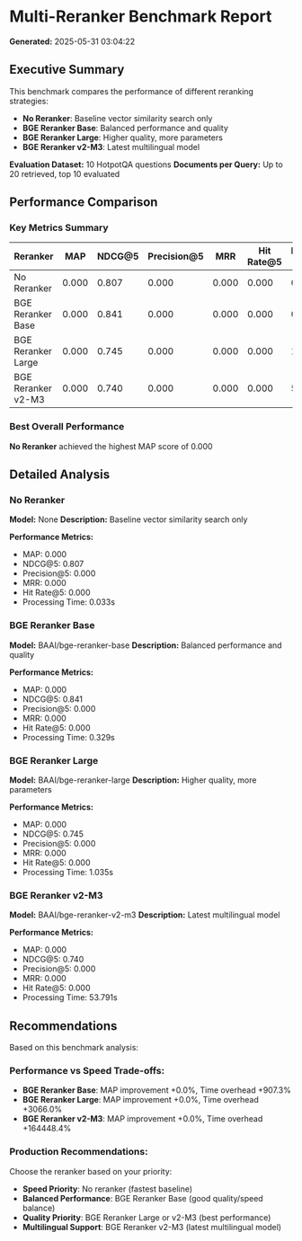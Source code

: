 # Multi-Reranker Benchmark Report

**Generated:** 2025-05-31 03:04:22

## Executive Summary

This benchmark compares the performance of different reranking strategies:

- **No Reranker**: Baseline vector similarity search only
- **BGE Reranker Base**: Balanced performance and quality
- **BGE Reranker Large**: Higher quality, more parameters
- **BGE Reranker v2-M3**: Latest multilingual model

**Evaluation Dataset:** 10 HotpotQA questions
**Documents per Query:** Up to 20 retrieved, top 10 evaluated

## Performance Comparison

### Key Metrics Summary

| Reranker | MAP | NDCG@5 | Precision@5 | MRR | Hit Rate@5 | Processing Time (s) |
|----------|-----|--------|-------------|-----|-------------|--------------------|
| No Reranker | 0.000 | 0.807 | 0.000 | 0.000 | 0.000 | 0.033 |
| BGE Reranker Base | 0.000 | 0.841 | 0.000 | 0.000 | 0.000 | 0.329 |
| BGE Reranker Large | 0.000 | 0.745 | 0.000 | 0.000 | 0.000 | 1.035 |
| BGE Reranker v2-M3 | 0.000 | 0.740 | 0.000 | 0.000 | 0.000 | 53.791 |

### Best Overall Performance

**No Reranker** achieved the highest MAP score of 0.000

## Detailed Analysis

### No Reranker

**Model:** None
**Description:** Baseline vector similarity search only

**Performance Metrics:**
- MAP: 0.000
- NDCG@5: 0.807
- Precision@5: 0.000
- MRR: 0.000
- Hit Rate@5: 0.000
- Processing Time: 0.033s

### BGE Reranker Base

**Model:** BAAI/bge-reranker-base
**Description:** Balanced performance and quality

**Performance Metrics:**
- MAP: 0.000
- NDCG@5: 0.841
- Precision@5: 0.000
- MRR: 0.000
- Hit Rate@5: 0.000
- Processing Time: 0.329s

### BGE Reranker Large

**Model:** BAAI/bge-reranker-large
**Description:** Higher quality, more parameters

**Performance Metrics:**
- MAP: 0.000
- NDCG@5: 0.745
- Precision@5: 0.000
- MRR: 0.000
- Hit Rate@5: 0.000
- Processing Time: 1.035s

### BGE Reranker v2-M3

**Model:** BAAI/bge-reranker-v2-m3
**Description:** Latest multilingual model

**Performance Metrics:**
- MAP: 0.000
- NDCG@5: 0.740
- Precision@5: 0.000
- MRR: 0.000
- Hit Rate@5: 0.000
- Processing Time: 53.791s

## Recommendations

Based on this benchmark analysis:

### Performance vs Speed Trade-offs:

- **BGE Reranker Base**: MAP improvement +0.0%, Time overhead +907.3%
- **BGE Reranker Large**: MAP improvement +0.0%, Time overhead +3066.0%
- **BGE Reranker v2-M3**: MAP improvement +0.0%, Time overhead +164448.4%

### Production Recommendations:

Choose the reranker based on your priority:

- **Speed Priority**: No reranker (fastest baseline)
- **Balanced Performance**: BGE Reranker Base (good quality/speed balance)
- **Quality Priority**: BGE Reranker Large or v2-M3 (best performance)
- **Multilingual Support**: BGE Reranker v2-M3 (latest multilingual model)

